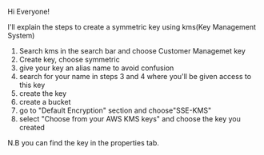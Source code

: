 Hi Everyone!

I'll explain the steps to create a symmetric key using kms(Key Management System)

1. Search kms in the search bar and choose Customer Managemet key
2. Create key, choose symmetric
3. give your key an alias name to avoid confusion
4. search for your name in steps 3 and 4 where you'll be given access to this key
5. create the key
6. create a bucket
7. go to "Default Encryption" section and choose"SSE-KMS"
8. select "Choose from your AWS KMS keys" and choose the key you created

N.B you can find the key in the properties tab.
